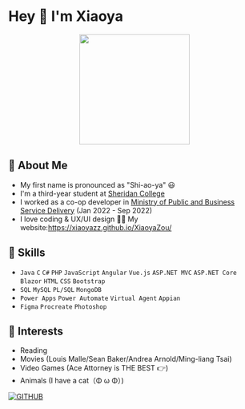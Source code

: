 
### <h1>Hey 👋 I'm Xiaoya</h1>

<p align="center"><img src="https://user-images.githubusercontent.com/84748829/167641084-10e8231b-0087-4bcc-95ac-0975da71d81f.GIF" width="220"></p>

<h2>🦕 About Me</h2>

- My first name is pronounced as "Shi-ao-ya" 😃
- I'm a third-year student at [Sheridan College](https://www.sheridancollege.ca/)
- I worked as a co-op developer in [Ministry of Public and Business Service Delivery](https://www.ontario.ca/page/ministry-government-and-consumer-services) (Jan 2022 - Sep 2022)
- I love coding & UX/UI design 👩‍💻 My website:https://xiaoyazz.github.io/XiaoyaZou/

###

<h2>🌱 Skills</h2>

- `Java` `C` `C#` `PHP` `JavaScript` `Angular` `Vue.js` `ASP.NET MVC` `ASP.NET Core Blazor` `HTML` `CSS` `Bootstrap`
- `SQL` `MySQL` `PL/SQL` `MongoDB`
- `Power Apps` `Power Automate` `Virtual Agent` `Appian`
- `Figma` `Procreate` `Photoshop`

###

<h2>💜 Interests</h2>

- Reading
- Movies (Louis Malle/Sean Baker/Andrea Arnold/Ming-liang Tsai)
- Video Games (Ace Attorney is THE BEST 👉)
- Animals (I have a cat（Φ ω Φ）)

[![GITHUB](https://img.shields.io/badge/inkedin-%230A66C2.svg?&style=for-the-badge&logo=linkedin&logoColor=white)](https://www.linkedin.com/in/xiaoyazou/)

